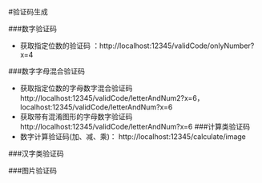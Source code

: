 #验证码生成

###数字验证码
* 获取指定位数的验证码 ：http://localhost:12345/validCode/onlyNumber?x=4

###数字字母混合验证码
* 获取指定位数的字母数字混合验证码 http://localhost:12345/validCode/letterAndNum2?x=6， localhost:12345/validCode/letterAndNum?x=6
* 获取带有混淆图形的字母数字验证码 http://localhost:12345/validCode/letterAndNum?x=6
###计算类验证码
* 数字计算验证码(加、减、乘)： http://localhost:12345/calculate/image

###汉字类验证码

###图片验证码

